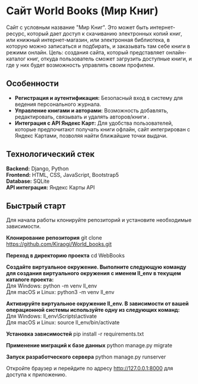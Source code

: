 # Сайт World Books (Мир Книг)

Сайт с условным название "Мир Книг". Это может быть интернет-ресурс, который дает доступ к скачиванию электронных копий книг, или книжный интернет-магазин, или электронная библиотека, в которую можно записаться и подбирать, и заказывать там себе книги в режими онлайн.
Цель: создания сайта, который представляет онлайн-каталог книг, откуда пользователь сможет загрузить доступные книги, и где у них будет возможность управлять своим профилем.

## Особенности
+ **Регистрация и аутентификация:** Безопасный вход в систему для ведения персонального журнала.
+ **Управление книгами и авторами:** Возможность добавлять, редактировать, связывать и удалять авторов/книги .
+ **Интеграция с API Яндекс Карт:** Для удобства пользователей, которые предпочитают получать книги офлайн, сайт интегрирован с Яндекс Картами, позволяя найти ближайшие точки выдачи.

## Технологический стек
**Backend:** Django, Python  
**Frontend:** HTML, CSS, JavaScript, Bootstrap5  
**Database:** SQLite  
**API интеграция:** Яндекс Карты API  

## Быстрый старт
Для начала работы клонируйте репозиторий и установите необходимые зависимости.  

**Клонирование репозитория**
git clone https://github.com/Kiraogi/World_books.git

**Переход в директорию проекта**
cd WebBooks

**Создайте виртуальное окружение. Выполните следующую команду для создания виртуального окружения с именем ll_env в текущем каталоге проекта:**  
Для Windows: python -m venv ll_env  
Для macOS и Linux: python3 -m venv ll_env  

**Активируйте виртуальное окружение ll_env. В зависимости от вашей операционной системы используйте одну из следующих команд:**  
Для Windows: ll_env\Scripts\activate  
Для macOS и Linux: source ll_env/bin/activate  

**Установка зависимостей**
pip install -r requirements.txt

**Применение миграций к базе данных**
python manage.py migrate

**Запуск разработческого сервера**
python manage.py runserver

Откройте браузер и перейдите по адресу http://127.0.0.1:8000 для доступа к приложению.

